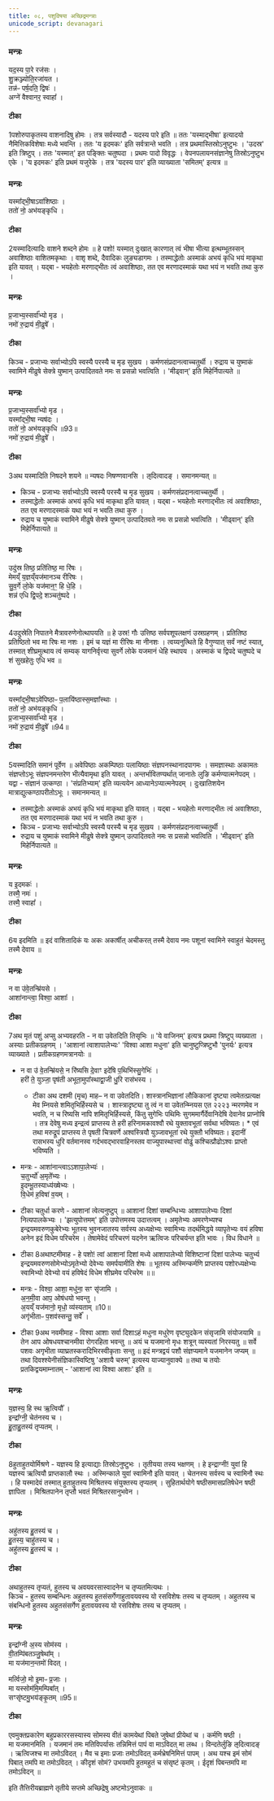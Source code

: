 ```yaml
---
title: ०८, पशुविषया अच्छिद्रमन्त्राः
unicode_script: devanagari
---
```



### मन्त्रः
यद॒स्य पा॒रे रज॑सः ।  
शु॒क्रञ्ज्योति॒रजा॑यत ।  
तन्न॑ᳶ पर्ष॒दति॒ द्विषः॑ ।  
अग्ने॑ वैश्वानर॒ स्वाहा᳚ ।  
#### टीका
1पशोरुपाकृतस्य वाशनादिषु होमः । तत्र सर्वस्यादौ - यदस्य पारे इति ॥ ततः 'यस्माद्भीषा' इत्यादयो नैमित्तिकविशेषाः मध्ये भवन्ति । ततः 'य इदमकः' इति सर्वत्रान्ते भवति । तत्र प्रथमास्तिस्रोऽनुष्टुभः । 'उदस्र' इति त्रिष्टुप् । ततः 'यस्मात्' इत पङ्क्तिः चतुष्पदा । प्रथमः पादो विवृद्धः । वेपनपलायनसंज्ञानेषु तिस्रोऽनुष्टुभ एके । 'य इदमकः' इति प्रथमं यजुरेके । तत्र 'यदस्य पार' इति व्याख्याता 'समितम्' इत्यत्र ॥  
### मन्त्रः

यस्मा᳚द्भी॒षाऽवा॑शिष्ठाः ।  
ततो॑ नो॒ अभ॑यङ्कृधि ।  
#### टीका

2यस्मादित्यादिः वाशने शब्दने होमः ॥ हे पशो! यस्मात् दुःखात् कारणात् त्वं भीषा भीत्या इत्थम्भूतस्सन् अवाशिष्ठाः वाशितमकृथाः । वाशृ शब्दे, दैवादिकः लुङ्यडागमः । तस्माद्धेतोः अस्माकं अभयं कृधि भयं माकृथा इति यावत् । यद्बा - भयहेतोः मरणाद्भीतः त्वं अवाशिष्ठाः, तत एव मरणादस्माकं यथा भयं न भवति तथा कुरु ।  
### मन्त्रः
प्र॒जाभ्य॒स्सर्वा᳚भ्यो मृड ।  
नमो॑ रु॒द्राय॑ मी॒ढुषे᳚ ।  
#### टीका
किञ्च - प्रजाभ्यः सर्वाभ्योऽपि स्वस्यै परस्यै च मृड सुखय । कर्मणसंप्रदानत्वाच्चतुर्थी । रुद्राय च युष्माकं स्वामिने मीढुषे सेक्त्रे युष्मान् उत्पादितवते नमः स प्रसन्नो भवत्विति । 'मीढ्वान्' इति मिहेर्निपात्यते ॥  

### मन्त्रः
प्र॒जाभ्य॒स्सर्वा᳚भ्यो मृड ।  
यस्मा᳚द्भी॒षा न्यष॑दः ।  
ततो॑ नो॒ अभ॑यङ्कृधि ॥93॥  
नमो॑ रु॒द्राय॑ मी॒ढुषे᳚ ।  


#### टीका

3अथ यस्मादिति निषदने शयने ॥ न्यषदः निषण्णवानसि । ऌदित्वादङ् । समानमन्यत् ॥  
- किञ्च - प्रजाभ्यः सर्वाभ्योऽपि स्वस्यै परस्यै च मृड सुखय । कर्मणसंप्रदानत्वाच्चतुर्थी ।  
-  तस्माद्धेतोः अस्माकं अभयं कृधि भयं माकृथा इति यावत् । यद्बा - भयहेतोः मरणाद्भीतः त्वं अवाशिष्ठाः, तत एव मरणादस्माकं यथा भयं न भवति तथा   कुरु ।  
-  रुद्राय च युष्माकं स्वामिने मीढुषे सेक्त्रे युष्मान् उत्पादितवते नमः स प्रसन्नो भवत्विति । 'मीढ्वान्' इति मिहेर्निपात्यते ॥  
### मन्त्रः
उदु॑स्र तिष्ठ॒ प्रति॑तिष्ठ॒ मा रि॑षः ।  
मेमय्ँ य॒ज्ञय्ँयज॑मानञ्च रीरिषः ।  
सु॒व॒र्गे लो॒के यज॑मान॒ꣳ॒ हि धे॒हि ।  
शन्न॑ एधि द्वि॒पदे॒ शञ्चतु॑ष्पदे ।  
#### टीका

4उदुस्रेति निपातने मैत्रावरुणेनोत्थापयति ॥ हे उस्र! गौः उत्तिष्ठ सर्वपशूपलक्षणं उस्रग्रहणम् । प्रतितिष्ठ प्रतिष्ठितो भव मा रिषः मा नशः । इमं च यज्ञं मा रीरिषः मा नीनशः । त्वय्यनुत्थिते हि वैगुण्यात् सर्वं नष्टं स्यात्, तस्मात् शीघ्रमुत्थाय त्वं सम्यक् यागनिर्वृत्त्या सुवर्गे लोके यजमानं धेहि स्थापय । अस्माकं च द्विपदे चतुष्पदे च शं सुखहेतुः एधि भव ॥  
### मन्त्रः
यस्मा᳚द्भी॒षाऽवे॑पिष्ठाᳶ प॒लायि॑ष्ठास्स॒मज्ञा᳚स्थाः ।  
ततो॑ नो॒ अभ॑यङ्कृधि ।  
प्र॒जाभ्य॒स्सर्वा᳚भ्यो मृड ।  
नमो॑ रु॒द्राय॑ मी॒ढुषे᳚ ॥94॥  

#### टीका

5यस्मादिति समानं पूर्वेण ॥ अवेपिष्ठाः अकम्पिष्ठाः पलायिष्ठाः संज्ञपनस्थानादपागमः । समज्ञास्थाः अकामतः संज्ञप्तोऽभूः संज्ञपनमन्तरेण भीत्यैवामृथा इति यावत् । अन्तर्भावितण्यर्थात् जानातेः लुङि कर्मण्यात्मनेपदम् । यद्वा - संज्ञानं उत्कण्ठा । 'संप्रतिभ्याम्' इति व्यत्ययेन आध्यानेऽप्यात्मनेपदम् । दुःखातिशयेन मात्राद्युत्कण्ठापरीतोऽभूः । समानमन्यत् ॥  
-  तस्माद्धेतोः अस्माकं अभयं कृधि भयं माकृथा इति यावत् । यद्बा - भयहेतोः मरणाद्भीतः त्वं अवाशिष्ठाः, तत एव मरणादस्माकं यथा भयं न भवति तथा   कुरु ।  
- किञ्च - प्रजाभ्यः सर्वाभ्योऽपि स्वस्यै परस्यै च मृड सुखय । कर्मणसंप्रदानत्वाच्चतुर्थी ।  
-  रुद्राय च युष्माकं स्वामिने मीढुषे सेक्त्रे युष्मान् उत्पादितवते नमः स प्रसन्नो भवत्विति । 'मीढ्वान्' इति मिहेर्निपात्यते ॥  
### मन्त्रः
य इ॒दमकः॑ ।  
तस्मै॒ नमः॑ ।  
तस्मै॒ स्वाहा᳚ ।  
#### टीका

6य इदमिति ॥ इदं वाशितादिकं यः अकः अकार्षीत् अचीकरत् तस्मै देवाय नमः पशूनां स्वामिने स्वाहुतं चेदमस्तु तस्मै देवाय ॥  
### मन्त्रः
न वा उ॑वे॒तन्म्रि॑यसे ।  
आशा॑नान्त्वा॒ विश्वा॒ आशाः᳚ ।  
#### टीका

7अथ मृतं पशुं अप्सु अभ्यवहरति - न वा उवेतदिति तिसृभिः ॥ 'ये वाजिनम्' इत्यत्र प्रथमा त्रिष्टुप् व्यख्याता । अस्याः प्रतीकग्रहणम् । 'आशानां त्वाशापालेभ्यः' 'विश्वा आशा मधुना' इति चानुष्टुप्त्रिष्टुभौ 'पुनर्यः' इत्यत्र व्याख्याते । प्रतीकग्रहणमत्रानयोः ॥  

- न वा उ॑ वे॒तन्म्रि॑यसे॒ न रि॑ष्यसि दे॒वाꣳ इदे॑षि प॒थिभि॑स्सु॒गेभिः॑ ।  
हरी॑ ते॒ युञ्जा॒ पृष॑ती अभूता॒मुपा᳚स्थाद्वा॒जी धु॒रि रास॑भस्य ।  
  -  टीका अथ दशमी (मृच) माह– न वा उवेतदिति।   शास्त्रानभिज्ञानां लौकिकानां दृष्ट्या त्वमेतत्प्रत्यक्ष मेव म्नियसे शमितृभिर्हिस्यसे च ।   शास्त्रादृष्ट्या तु त्वं न वा उवेतन्म्नियस एत २२२३ न्मरणमेव न भवति, न च रिष्यसि नापि शमितृभिर्हिस्यसे, किंतु सुगेभिः पथिमिः सुगममार्गैर्देवानिदेषि देवानेव प्राप्नोषि ।   तत्र देवेषु मध्य इन्द्रत्वं प्राप्तस्य ते हरी हरिनामकावश्वौ रथे युक्तावभूतां सर्वथा भविष्यतः।   * एवं तथा मरुद्रूपं प्राप्तस्य ते पृषती चित्रवर्णे अश्वस्त्रियौ युञ्जावभूतां रथे युक्तौ भविष्यतः।   इदानीं रासभस्य धुरि वर्तमानस्व गर्दभवद्भारवाहिनस्तव वाज्युपास्थात्त्वां वोढुं कश्चित्प्रौढोऽश्वः प्राप्तो भविष्यति ।


-  मन्त्रः - आशा॑नान्त्वाऽऽशापा॒लेभ्यः॑ ।   
च॒तुर्भ्यो॑ अ॒मृते᳚भ्यः ।   
इ॒दम्भू॒तस्याध्य॑ख्षेभ्यः ।   
वि॒धेम॑ ह॒विषा॑ व॒यम् ।

  -  टीका चतुर्धा करणे - आशानां त्वेत्यनुष्टुप् ॥ आशानां दिशां सम्बन्धिभ्यः आशापालेभ्यः दिशां नित्यपालकेभ्यः । 'झत्युपोत्तमम्' इति उपोत्तमस्य उदात्तत्वम् । अमृतेभ्यः अमरणेभ्यश्च इन्द्रयमवरुणकुबेरेभ्यः भूतस्य भुवनजातस्य सर्वस्य अध्यक्षेभ्यः स्वामिभ्यः तदर्थमिद्धये व्यापृतेभ्यः वयं हविषा अनेन इदं विधेम परिचरेम । तेषामेवेदं परिचरणं यदनेन ऋत्विजः परिचर्यन्त इति भावः । विध विधाने ॥

  - टीका   8अथाष्टमीमाह - हे पशो! त्वां आशानां दिशां मध्ये आशापालेभ्यो विशिष्टानां दिशां पालेभ्यः चतुर्भ्य इन्द्रयमवरुणसोमेभ्योऽमृतेभ्यो देवेभ्यः समर्पयामीति शेषः ॥ भूतस्य अस्मिन्कर्मणि प्राप्तस्य पशोरध्यक्षेभ्यः स्वामिभ्यो देवेभ्यो वयं हविषेदं विधेम शीघ्रमेव परिचरेम ॥॥


-  मन्त्रः - विश्वा॒ आशा॒ मधु॑ना॒ सꣳ सृ॑जामि ।  
अ॒न॒मी॒वा आप॒ ओष॑धयो भवन्तु ।   
अ॒यय्ँ यज॑मानो॒ मृधो॒ व्य॑स्यताम् ॥10॥  
अगृ॑भीताᳶ प॒शव॑स्सन्तु॒ सर्वे᳚ ।

  -  टीका  9अथ नवमीमाह - विश्वा आशाः सर्वा दिशाऽहं मधुना मधुरेण वृष्ट्युदकेन संसृजामि संयोजयामि ॥ तेन आप ओषधयश्चानमीवा रोगरहिता भवन्तु ॥ अयं च यजमानो मृधः शत्रून् व्यस्यतां निरस्यतु ॥ सर्वे पशवः अगृभीता व्याघ्रतस्करादिभिरस्वीकृताः सन्तु ॥ इदं मन्त्रद्वयं पशौ संज्ञप्यमाने यजमानेन जप्यम् ॥ तथा दिवश्श्येनीसंज्ञिकास्विष्टिषु 'अशायै चरुम्' इत्यस्य याज्यानुवाक्ये ॥ तथा च तयोः प्रतकिद्वयमाम्नातम् - 'आशानां त्वा विश्वा आशाः' इति ॥

### मन्त्रः
य॒ज्ञस्य॒ हि स्थ ऋ॒त्वियौ᳚ ।  
इन्द्रा᳚ग्नी॒ चेत॑नस्य च ।  
हु॒ता॒हु॒तस्य॑ तृप्यतम् ।  
#### टीका

8हुताहुतयोर्मिश्रणे - यज्ञस्य हि इत्याद्याः तिस्रोऽनुष्टुभः । तृतीयया तस्य भक्षणम् । हे इन्द्राग्नी! युवां हि यज्ञस्य ऋत्वियौ प्राप्तकालौ स्थः । अस्मिन्काले युवां स्वामिनौ इति यावत् । चेतनस्य सर्वस्य च स्वामिनौ स्थः । हि यस्मादेवं तस्मात् हुताहुतस्य मिश्रितस्य संयुक्तस्य तृप्यतम् । सुहितार्थयोगे षष्ठीसमासप्रतिषेधेन षष्ठी ज्ञापिता । मिश्रितपानेन तृप्तौ भवतं मिश्रितरसानुभवेन ।  
### मन्त्रः
अहु॑तस्य हु॒तस्य॑ च ।  
हु॒तस्य॒ चाहु॑तस्य च ।  
अहु॑तस्य हु॒तस्य॑ च ।  
#### टीका
अथाहुतस्य तृप्यतं, हुतस्य च
अवयवरसास्वादनेन च तृप्यतमित्यथः ।  
किञ्च - हुतस्य सम्बन्धिनः अहुतस्य हुतसंसर्गेणाहुतावयवस्य यो रसविशेषः तस्य च तृप्यतम् । अहुतस्य च संबन्धिनो हुतस्य अहुतसंसर्गेण हुतावयवस्य यो रसविशेषः तस्य च तृप्यतम् ।  

### मन्त्रः
इन्द्रा᳚ग्नी अ॒स्य सोम॑स्य ।  
वी॒तम्पि॑बतञ्जु॒षेथा᳚म् ।  
मा यज॑मान॒न्तमो॑ विदत् ।  

मर्त्विजो॒ मो इ॒माᳶ प्र॒जाः ।  
मा यस्सोम॑मि॒मम्पिबा᳚त् ।  
सꣳसृ॑ष्टमु॒भय॑ङ्कृ॒तम् ॥95॥  
#### टीका
एवमुक्तप्रकारेण बहुप्रकाररसस्यास्य सोमस्य वीतं कामयेथां पिबते जुषेथां प्रीयेथां च । कर्मणि षष्ठी ।  
मा यजमानमिति । यजमानं तमः मतिविपर्यासः तन्निमित्तं पापं वा माऽविदत् मा लब्ध । विन्दतेर्लुङि ऌदित्वादङ् । ऋत्विजश्च मा तमोऽविदत् । मैव च इमाः प्रजाः तमोऽविदत् कर्मभ्रेषनिमित्तं पापम् । अथ यश्च इमं सोमं पिबात् तमपि मा तमोऽविदत् । कीदृशं सोमं? उभयमपि हुतमहुतं च संसृष्टं कृतम् । ईदृशं पिबन्तमपि मा तमोऽविदन् ॥  


इति तैत्तिरीयब्राह्मणे तृतीये सप्तमे अच्छिद्रेषु अष्टमोऽनुवाकः ॥  
